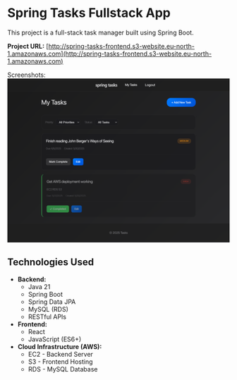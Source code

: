 # Spring Tasks Fullstack App 
 
This project is a full-stack task manager built using Spring Boot.

**Project URL:** [http://spring-tasks-frontend.s3-website.eu-north-1.amazonaws.com](http://spring-tasks-frontend.s3-website.eu-north-1.amazonaws.com)

Screenshots:
![Screenshot](screenshot.png)

## Technologies Used

*   **Backend:**
    *   Java 21
    *   Spring Boot
    *   Spring Data JPA
    *   MySQL (RDS)
    *   RESTful APIs
*   **Frontend:**
    *   React
    *   JavaScript (ES6+)
*   **Cloud Infrastructure (AWS):**
    *   EC2 - Backend Server
    *   S3 - Frontend Hosting
    *   RDS - MySQL Database
